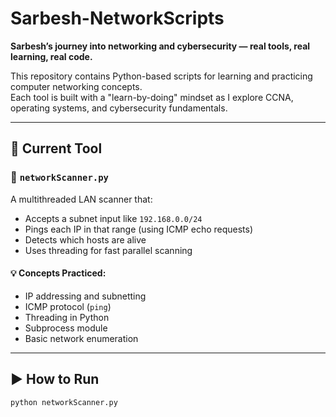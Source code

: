 # Sarbesh-NetworkScripts

**Sarbesh’s journey into networking and cybersecurity — real tools, real learning, real code.**

This repository contains Python-based scripts for learning and practicing computer networking concepts.  
Each tool is built with a "learn-by-doing" mindset as I explore CCNA, operating systems, and cybersecurity fundamentals.

---

## 📍 Current Tool

### 🔹 `networkScanner.py`

A multithreaded LAN scanner that:

- Accepts a subnet input like `192.168.0.0/24`
- Pings each IP in that range (using ICMP echo requests)
- Detects which hosts are alive
- Uses threading for fast parallel scanning

#### 💡 Concepts Practiced:
- IP addressing and subnetting
- ICMP protocol (`ping`)
- Threading in Python
- Subprocess module
- Basic network enumeration

---

## ▶️ How to Run

```bash
python networkScanner.py
